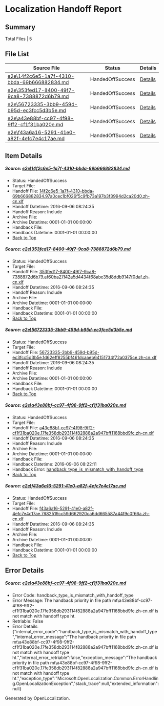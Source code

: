 # <a name='report-top'></a> Localization Handoff Report

## Summary
 Total Files | 5

## File List
 Source File | Status | Details 
 ----------- | ------ | ------- 
 [e2e\14f2c6e5-1a7f-4310-bbda-69b666882834.md](https://github.com/OpenLocalizationTestOrg/ol-test0/blob/667ce06fb57a0287729fd37f2647032eb4070dee/e2e/14f2c6e5-1a7f-4310-bbda-69b666882834.md) | HandedOffSuccess | [Details](#7c95eeef5b619e01ae2e932e83f37dcc238e4d641)
 [e2e\353fed17-8400-49f7-9ca8-7388872d6b79.md](https://github.com/OpenLocalizationTestOrg/ol-test0/blob/bfd3508bbb17b7792994a248cfcb74a1b9f7d24b/e2e/353fed17-8400-49f7-9ca8-7388872d6b79.md) | HandedOffSuccess | [Details](#d65fa1fb958673e9dc95a1f392238a0ba06ebbe92)
 [e2e\56723335-3bb9-459d-b95d-ec3fcc5d3b5e.md](https://github.com/OpenLocalizationTestOrg/ol-test0/blob/ff9a8d6bcd249b606d4752351e392f7df0f0380a/e2e/56723335-3bb9-459d-b95d-ec3fcc5d3b5e.md) | HandedOffSuccess | [Details](#de3b8d4a5b3ce17ee2d7e2dc18a881e9b71e53523)
 [e2e\a43e88bf-cc97-4f98-9ff2-cf1f31ba020e.md](https://github.com/OpenLocalizationTestOrg/ol-test0/blob/877d3f199b3327baf4c816288538bae435f6c474/e2e/a43e88bf-cc97-4f98-9ff2-cf1f31ba020e.md) | HandedOffSuccess | [Details](#4b02f6e5cbf0cfc105d0f7f7954a0ab7e823f3ae7)
 [e2e\f43a6a16-5291-41e0-a82f-4efc7e4c17ae.md](https://github.com/OpenLocalizationTestOrg/ol-test0/blob/667ce06fb57a0287729fd37f2647032eb4070dee/e2e/f43a6a16-5291-41e0-a82f-4efc7e4c17ae.md) | HandedOffSuccess | [Details](#f693fd3a7db424dedd8ec2898ccf22b0cedaa28611)

## Item Details
##### <a name='7c95eeef5b619e01ae2e932e83f37dcc238e4d641'></a> Source: [e2e\14f2c6e5-1a7f-4310-bbda-69b666882834.md](https://github.com/OpenLocalizationTestOrg/ol-test0/blob/667ce06fb57a0287729fd37f2647032eb4070dee/e2e/14f2c6e5-1a7f-4310-bbda-69b666882834.md)
* Status: HandedOffSuccess
* Target File: 
* Handoff File: [14f2c6e5-1a7f-4310-bbda-69b666882834.97a0cec1bf026f5c9fb73a197b3f3994d2ca20d0.zh-cn.xlf](https://github.com/OpenLocalizationTestOrg/ol-test0-handoff/blob/796264ce1eb5c227aaf4caf802f7e9cde81d5a53/ol-handoff/OpenLocalizationTestOrg/ol-test0-zhcn/ci/14f2c6e5-1a7f-4310-bbda-69b666882834.97a0cec1bf026f5c9fb73a197b3f3994d2ca20d0.zh-cn.xlf)
* Handoff Datetime: 2016-09-06 08:24:35
* Handoff Reason: Include
* Archive File: 
* Archive Datetime: 0001-01-01 00:00:00
* Handback File: 
* Handback Datetime: 0001-01-01 00:00:00
* [Back to Top](#report-top)

##### <a name='d65fa1fb958673e9dc95a1f392238a0ba06ebbe92'></a> Source: [e2e\353fed17-8400-49f7-9ca8-7388872d6b79.md](https://github.com/OpenLocalizationTestOrg/ol-test0/blob/bfd3508bbb17b7792994a248cfcb74a1b9f7d24b/e2e/353fed17-8400-49f7-9ca8-7388872d6b79.md)
* Status: HandedOffSuccess
* Target File: 
* Handoff File: [353fed17-8400-49f7-9ca8-7388872d6b79.af60ba27f42a5d4434f68abe35d8ddb9147f0daf.zh-cn.xlf](https://github.com/OpenLocalizationTestOrg/ol-test0-handoff/blob/796264ce1eb5c227aaf4caf802f7e9cde81d5a53/ol-handoff/OpenLocalizationTestOrg/ol-test0-zhcn/ci/353fed17-8400-49f7-9ca8-7388872d6b79.af60ba27f42a5d4434f68abe35d8ddb9147f0daf.zh-cn.xlf)
* Handoff Datetime: 2016-09-06 08:24:35
* Handoff Reason: Include
* Archive File: 
* Archive Datetime: 0001-01-01 00:00:00
* Handback File: 
* Handback Datetime: 0001-01-01 00:00:00
* [Back to Top](#report-top)

##### <a name='de3b8d4a5b3ce17ee2d7e2dc18a881e9b71e53523'></a> Source: [e2e\56723335-3bb9-459d-b95d-ec3fcc5d3b5e.md](https://github.com/OpenLocalizationTestOrg/ol-test0/blob/ff9a8d6bcd249b606d4752351e392f7df0f0380a/e2e/56723335-3bb9-459d-b95d-ec3fcc5d3b5e.md)
* Status: HandedOffSuccess
* Target File: 
* Handoff File: [56723335-3bb9-459d-b95d-ec3fcc5d3b5e.1d62eff8255bf461dcaaeb64151734f72a0375ce.zh-cn.xlf](https://github.com/OpenLocalizationTestOrg/ol-test0-handoff/blob/796264ce1eb5c227aaf4caf802f7e9cde81d5a53/ol-handoff/OpenLocalizationTestOrg/ol-test0-zhcn/ci/56723335-3bb9-459d-b95d-ec3fcc5d3b5e.1d62eff8255bf461dcaaeb64151734f72a0375ce.zh-cn.xlf)
* Handoff Datetime: 2016-09-06 08:24:35
* Handoff Reason: Include
* Archive File: 
* Archive Datetime: 0001-01-01 00:00:00
* Handback File: 
* Handback Datetime: 0001-01-01 00:00:00
* [Back to Top](#report-top)

##### <a name='4b02f6e5cbf0cfc105d0f7f7954a0ab7e823f3ae7'></a> Source: [e2e\a43e88bf-cc97-4f98-9ff2-cf1f31ba020e.md](https://github.com/OpenLocalizationTestOrg/ol-test0/blob/877d3f199b3327baf4c816288538bae435f6c474/e2e/a43e88bf-cc97-4f98-9ff2-cf1f31ba020e.md)
* Status: HandedOffSuccess
* Target File: 
* Handoff File: [a43e88bf-cc97-4f98-9ff2-cf1f31ba020e.17fe358db293114f82888a2a947bff1168bbd9fc.zh-cn.xlf](https://github.com/OpenLocalizationTestOrg/ol-test0-handoff/blob/796264ce1eb5c227aaf4caf802f7e9cde81d5a53/ol-handoff/OpenLocalizationTestOrg/ol-test0-zhcn/ci/a43e88bf-cc97-4f98-9ff2-cf1f31ba020e.17fe358db293114f82888a2a947bff1168bbd9fc.zh-cn.xlf)
* Handoff Datetime: 2016-09-06 08:24:35
* Handoff Reason: Include
* Archive File: 
* Archive Datetime: 0001-01-01 00:00:00
* Handback File: 
* Handback Datetime: 2016-09-06 08:22:11
* Handback Error: [handback_type_is_mismatch_with_handoff_type](#4b02f6e5cbf0cfc105d0f7f7954a0ab7e823f3ae7handback_type_is_mismatch_with_handoff_type)
* [Back to Top](#report-top)

##### <a name='f693fd3a7db424dedd8ec2898ccf22b0cedaa28611'></a> Source: [e2e\f43a6a16-5291-41e0-a82f-4efc7e4c17ae.md](https://github.com/OpenLocalizationTestOrg/ol-test0/blob/667ce06fb57a0287729fd37f2647032eb4070dee/e2e/f43a6a16-5291-41e0-a82f-4efc7e4c17ae.md)
* Status: HandedOffSuccess
* Target File: 
* Handoff File: [f43a6a16-5291-41e0-a82f-4efc7e4c17ae.7682519cc59d662920ca6dd665587a44f9c0f66a.zh-cn.xlf](https://github.com/OpenLocalizationTestOrg/ol-test0-handoff/blob/796264ce1eb5c227aaf4caf802f7e9cde81d5a53/ol-handoff/OpenLocalizationTestOrg/ol-test0-zhcn/ci/f43a6a16-5291-41e0-a82f-4efc7e4c17ae.7682519cc59d662920ca6dd665587a44f9c0f66a.zh-cn.xlf)
* Handoff Datetime: 2016-09-06 08:24:35
* Handoff Reason: Include
* Archive File: 
* Archive Datetime: 0001-01-01 00:00:00
* Handback File: 
* Handback Datetime: 0001-01-01 00:00:00
* [Back to Top](#report-top)


## Error Details
##### <a name='4b02f6e5cbf0cfc105d0f7f7954a0ab7e823f3ae7handback_type_is_mismatch_with_handoff_type'></a> Source: [e2e\a43e88bf-cc97-4f98-9ff2-cf1f31ba020e.md](#4b02f6e5cbf0cfc105d0f7f7954a0ab7e823f3ae7)
* Error Code: handback_type_is_mismatch_with_handoff_type
* Error Message: The handback priority in file path mt\a43e88bf-cc97-4f98-9ff2-cf1f31ba020e.17fe358db293114f82888a2a947bff1168bbd9fc.zh-cn.xlf is not match with handoff type ht.
* Retriable: False
* Error Details: {"internal_error_code":"handback_type_is_mismatch_with_handoff_type","internal_error_message":"The handback priority in file path mt\\a43e88bf-cc97-4f98-9ff2-cf1f31ba020e.17fe358db293114f82888a2a947bff1168bbd9fc.zh-cn.xlf is not match with handoff type ht.","internal_error_retriable":false,"exception_message":"The handback priority in file path mt\\a43e88bf-cc97-4f98-9ff2-cf1f31ba020e.17fe358db293114f82888a2a947bff1168bbd9fc.zh-cn.xlf is not match with handoff type ht.","exception_type":"Microsoft.OpenLocalization.Common.ErrorHandling.OpenLocalizationException","stack_trace":null,"extended_information":null}


Generated by OpenLocalization.
